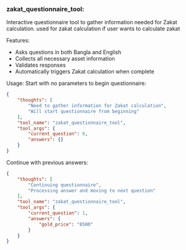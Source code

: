### zakat_questionnaire_tool:
Interactive questionnaire tool to gather information needed for Zakat calculation.
used for zakat calculation if user wants to calculate zakat

Features:
- Asks questions in both Bangla and English
- Collects all necessary asset information
- Validates responses
- Automatically triggers Zakat calculation when complete

Usage:
Start with no parameters to begin questionnaire:
~~~json
{
    "thoughts": [
        "Need to gather information for Zakat calculation",
        "Will start questionnaire from beginning"
    ],
    "tool_name": "zakat_questionnaire_tool",
    "tool_args": {
        "current_question": 0,
        "answers": {}
    }
}
~~~

Continue with previous answers:
~~~json
{
    "thoughts": [
        "Continuing questionnaire",
        "Processing answer and moving to next question"
    ],
    "tool_name": "zakat_questionnaire_tool",
    "tool_args": {
        "current_question": 1,
        "answers": {
            "gold_price": "8500"
        }
    }
}
~~~ 